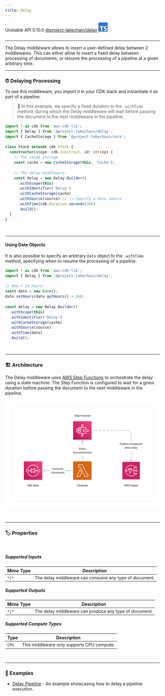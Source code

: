 ```yaml
---
title: Delay
---
```


<span title="Label: Pro" data-view-component="true" class="Label Label--api text-uppercase">
  Unstable API
</span>
<span title="Label: Pro" data-view-component="true" class="Label Label--version text-uppercase">
  0.10.0
</span>
<span title="Label: Pro" data-view-component="true" class="Label Label--package">
  <a target="_blank" href="https://www.npmjs.com/package/@project-lakechain/delay">
    @project-lakechain/delay
  </a>
</span>
<span class="language-icon">
  <svg role="img" viewBox="0 0 24 24" width="30" xmlns="http://www.w3.org/2000/svg" style="fill: #3178C6;"><title>TypeScript</title><path d="M1.125 0C.502 0 0 .502 0 1.125v21.75C0 23.498.502 24 1.125 24h21.75c.623 0 1.125-.502 1.125-1.125V1.125C24 .502 23.498 0 22.875 0zm17.363 9.75c.612 0 1.154.037 1.627.111a6.38 6.38 0 0 1 1.306.34v2.458a3.95 3.95 0 0 0-.643-.361 5.093 5.093 0 0 0-.717-.26 5.453 5.453 0 0 0-1.426-.2c-.3 0-.573.028-.819.086a2.1 2.1 0 0 0-.623.242c-.17.104-.3.229-.393.374a.888.888 0 0 0-.14.49c0 .196.053.373.156.529.104.156.252.304.443.444s.423.276.696.41c.273.135.582.274.926.416.47.197.892.407 1.266.628.374.222.695.473.963.753.268.279.472.598.614.957.142.359.214.776.214 1.253 0 .657-.125 1.21-.373 1.656a3.033 3.033 0 0 1-1.012 1.085 4.38 4.38 0 0 1-1.487.596c-.566.12-1.163.18-1.79.18a9.916 9.916 0 0 1-1.84-.164 5.544 5.544 0 0 1-1.512-.493v-2.63a5.033 5.033 0 0 0 3.237 1.2c.333 0 .624-.03.872-.09.249-.06.456-.144.623-.25.166-.108.29-.234.373-.38a1.023 1.023 0 0 0-.074-1.089 2.12 2.12 0 0 0-.537-.5 5.597 5.597 0 0 0-.807-.444 27.72 27.72 0 0 0-1.007-.436c-.918-.383-1.602-.852-2.053-1.405-.45-.553-.676-1.222-.676-2.005 0-.614.123-1.141.369-1.582.246-.441.58-.804 1.004-1.089a4.494 4.494 0 0 1 1.47-.629 7.536 7.536 0 0 1 1.77-.201zm-15.113.188h9.563v2.166H9.506v9.646H6.789v-9.646H3.375z"/></svg>
</span>
<div style="margin-top: 26px"></div>

---

The Delay middleware allows to insert a user-defined delay between 2 middlewares. This can either allow to insert a fixed delay between processing of documents, or resume the processing of a pipeline at a given arbitrary time.

---

### ⏰ Delaying Processing

To use this middleware, you import it in your CDK stack and instantiate it as part of a pipeline.

> 💁 In this example, we specify a fixed duration to the `.withTime` method, during which the Delay middleware will wait before passing the document to the next middleware in the pipeline.

```typescript
import * as cdk from 'aws-cdk-lib';
import { Delay } from '@project-lakechain/delay';
import { CacheStorage } from '@project-lakechain/core';

class Stack extends cdk.Stack {
  constructor(scope: cdk.Construct, id: string) {
    // The cache storage.
    const cache = new CacheStorage(this, 'Cache');
        
    // The delay middleware.
    const delay = new Delay.Builder()
      .withScope(this)
      .withIdentifier('Delay')
      .withCacheStorage(cache)
      .withSource(source) // 👈 Specify a data source
      .withTime(cdk.Duration.seconds(30))
      .build();
  }
}
```

<br>

---

#### Using Date Objects

It is also possible to specify an arbitrary `Date` object to the `.withTime` method, specifying when to resume the processing of a pipeline.

```typescript
import * as cdk from 'aws-cdk-lib';
import { Delay } from '@project-lakechain/delay';

// Now + 24 hours.
const date = new Date();
date.setHours(date.getHours() + 24);

const delay = new Delay.Builder()
  .withScope(this)
  .withIdentifier('Delay')
  .withCacheStorage(cache)
  .withSource(source)
  .withTime(date)
  .build();
```

<br>

---

### 🏗️ Architecture

The Delay middleware uses [AWS Step Functions](https://aws.amazon.com/step-functions/) to orchestrate the delay using a state machine. The Step Function is configured to wait for a given duration before passing the document to the next middleware in the pipeline.

![Delay Architecture](../../../assets/delay-architecture.png)

<br>

---

### 🏷️ Properties

<br>

##### Supported Inputs

| Mime Type | Description |
| --------- | ----------- |
| `*/*`     | The delay middleware can consume any type of document. |

##### Supported Outputs

| Mime Type | Description |
| --------- | ----------- |
| `*/*`     | The delay middleware can produce any type of document. |

##### Supported Compute Types

| Type  | Description |
| ----- | ----------- |
| `CPU` | This middleware only supports CPU compute. |

<br>

---

### 📖 Examples

- [Delay Pipeline](https://github.com/awslabs/project-lakechain/tree/main/examples/simple-pipelines/flow-control-pipelines/delay-pipeline) - An example showcasing how to delay a pipeline execution.
